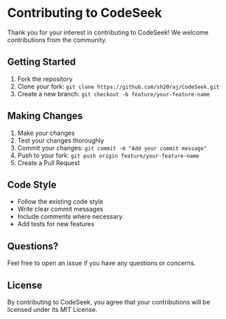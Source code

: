 # Contributing to CodeSeek

Thank you for your interest in contributing to CodeSeek! We welcome contributions from the community.

## Getting Started

1. Fork the repository
2. Clone your fork: `git clone https://github.com/sh20raj/CodeSeek.git`
3. Create a new branch: `git checkout -b feature/your-feature-name`

## Making Changes

1. Make your changes
2. Test your changes thoroughly
3. Commit your changes: `git commit -m "Add your commit message"`
4. Push to your fork: `git push origin feature/your-feature-name`
5. Create a Pull Request

## Code Style

- Follow the existing code style
- Write clear commit messages
- Include comments where necessary
- Add tests for new features

## Questions?

Feel free to open an issue if you have any questions or concerns.

## License

By contributing to CodeSeek, you agree that your contributions will be licensed under its MIT License.